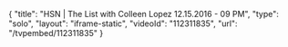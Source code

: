 {
    "title": "HSN | The List with Colleen Lopez 12.15.2016 - 09 PM",
    "type": "solo",
    "layout": "iframe-static",
    "videoId": "112311835",
    "url": "\/tvpembed\/112311835"
}
